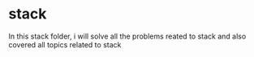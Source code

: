 # stack
In this stack folder, i will solve all the problems reated to stack and also covered all topics related to stack
